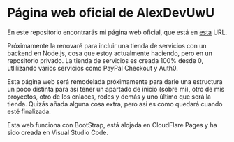 # Página web oficial de AlexDevUwU
En este repositorio encontrarás mi página web oficial, que está en [esta](https://alexdevuwu.com) URL.

Próximamente la renovaré para incluir una tienda de servicios con un backend en Node.js, cosa que estoy actualmente haciendo, pero en un repositorio privado.
La tienda de servicios es creada 100% desde 0, utlilizando varios servicios como PayPal Checkout y Auth0.

Esta página web será remodelada próximamente para darle una estructura un poco distinta para así tener un apartado de inicio (sobre mi), otro de mis proyectos, otro de los enlaces, redes y demás y uno último que será la tienda. Quizás añada alguna cosa extra, pero así es como quedará cuando esté finalizada.

Esta web funciona con BootStrap, está alojada en CloudFlare Pages y ha sido creada en Visual Studio Code.
